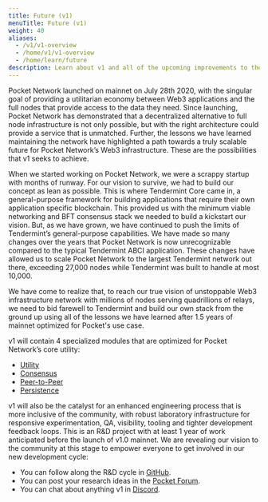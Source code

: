 ```yaml
---
title: Future (v1)
menuTitle: Future (v1)
weight: 40
aliases:
  - /v1/v1-overview
  - /home/v1/v1-overview
  - /home/learn/future
description: Learn about v1 and all of the upcoming improvements to the Pocket protocol.
---
```



Pocket Network launched on mainnet on July 28th 2020, with the singular goal of providing a utilitarian economy between Web3 applications and the full nodes that provide access to the data they need. Since launching, Pocket Network has demonstrated that a decentralized alternative to full node infrastructure is not only possible, but with the right architecture could provide a service that is unmatched. Further, the lessons we have learned maintaining the network have highlighted a path towards a truly scalable future for Pocket Network’s Web3 infrastructure. These are the possibilities that v1 seeks to achieve.

When we started working on Pocket Network, we were a scrappy startup with months of runway. For our vision to survive, we had to build our concept as lean as possible. This is where Tendermint Core came in, a general-purpose framework for building applications that require their own application specific blockchain. This provided us with the minimum viable networking and BFT consensus stack we needed to build a kickstart our vision. But, as we have grown, we have continued to push the limits of Tendermint’s general-purpose capabilities. We have made so many changes over the years that Pocket Network is now unrecognizable compared to the typical Tendermint ABCI application. These changes have allowed us to scale Pocket Network to the largest Tendermint network out there, exceeding 27,000 nodes while Tendermint was built to handle at most 10,000.

We have come to realize that, to reach our true vision of unstoppable Web3 infrastructure network with millions of nodes serving quadrillions of relays, we need to bid farewell to Tendermint and build our own stack from the ground up using all of the lessons we have learned after 1.5 years of mainnet optimized for Pocket's use case.

v1 will contain 4 specialized modules that are optimized for Pocket Network’s core utility:

* [Utility](/learn/future/utility/)
* [Consensus](/learn/future/consensus/)
* [Peer-to-Peer](/learn/future/peer-to-peer/)
* [Persistence](/learn/future/persistence/)

v1 will also be the catalyst for an enhanced engineering process that is more inclusive of the community, with robust laboratory infrastructure for responsive experimentation, QA, visibility, tooling and tighter development feedback loops. This is an R&D project with at least 1 year of work anticipated before the launch of v1.0 mainnet. We are revealing our vision to the community at this stage to empower everyone to get involved in our new development cycle:

* You can follow along the R&D cycle in [GitHub](https://github.com/pokt-network/pocket).
* You can post your research ideas in the [Pocket Forum](https://forum.pokt.network/c/research/47).
* You can chat about anything v1 in [Discord](https://discord.gg/pokt).
